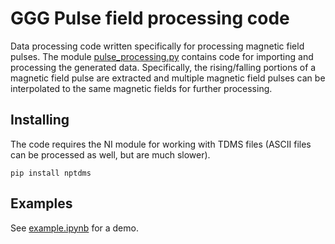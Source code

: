 # GGG Pulse field processing code

Data processing code written specifically for processing magnetic field pulses. The module 
[pulse_processing.py](https://github.com/dgglab/pulsed_field/blob/master/modules/pulse_processing.py) contains code for importing and processing the generated data. Specifically, the rising/falling portions of a magnetic field pulse are extracted and multiple magnetic field pulses can be interpolated to the same magnetic fields for further processing. 

## Installing
The code requires the NI module for working with TDMS files (ASCII files can be processed as well, but are much slower).
```
pip install nptdms
```

## Examples
See [example.ipynb](https://github.com/dgglab/pulsed_field/blob/master/example.ipynb) for a demo.
